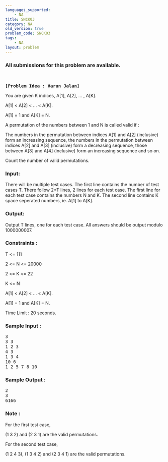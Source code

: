 ```yaml
---
languages_supported:
    - NA
title: SNCK03
category: NA
old_version: true
problem_code: SNCK03
tags:
    - NA
layout: problem
---
```

###  All submissions for this problem are available. 

<pre><br></br><b>[Problem Idea : Varun Jalan]</b>
</pre>
You are given K indices, A\[1\], A\[2\], ... , A\[K\].

A\[1\] < A\[2\] < ... < A\[K\].

A\[1\] = 1 and A\[K\] = N.

A permutation of the numbers between 1 and N is called valid if :

The numbers in the permutation between indices A\[1\] and A\[2\] (inclusive) form an increasing sequence, the numbers in the permutation between indices A\[2\] and A\[3\] (inclusive) form a decreasing sequence, those between A\[3\] and A\[4\] (inclusive) form an increasing sequence and so on.

Count the number of valid permutations.

### Input:

There will be multiple test cases. The first line contains the number of test cases T. There follow 2\*T lines, 2 lines for each test case. The first line for each test case contains the numbers N and K. The second line contains K space seperated numbers, ie. A\[1\] to A\[K\].

### Output:

Output T lines, one for each test case. All answers should be output modulo 1000000007.

### Constraints :

T <= 111

2 <= N <= 20000

2 <= K <= 22

K <= N

A\[1\] < A\[2\] < ... < A\[K\].

A\[1\] = 1 and A\[K\] = N.

Time Limit : 20 seconds.

### Sample Input :

<pre>3
3 3
1 2 3
4 3
1 3 4
10 6
1 2 5 7 8 10
</pre>
### Sample Output :

<pre>2
3
6166
</pre>
### Note :

For the first test case,

(1 3 2) and (2 3 1) are the valid permutations.

For the second test case,

(1 2 4 3), (1 3 4 2) and (2 3 4 1) are the valid permutations.
